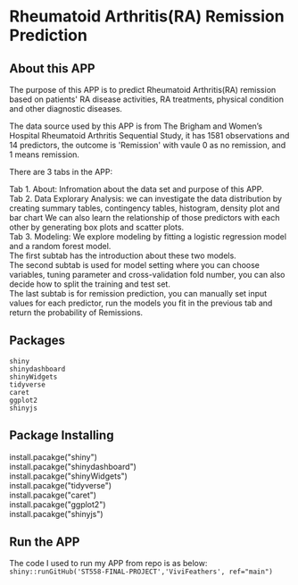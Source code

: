 # Rheumatoid Arthritis(RA) Remission Prediction

## About this APP
The purpose of this APP is to predict Rheumatoid Arthritis(RA) remission based on patients' RA disease activities, RA treatments, physical condition and other diagnostic diseases.

The data source used by this APP is from The Brigham and Women’s Hospital Rheumatoid Arthritis Sequential Study, it has 1581 observations and 14 predictors, the outcome is 'Remission' with vaule 0 as no remission, and 1 means remission.

There are 3 tabs in the APP:

Tab 1.  About:  Infromation about the data set and purpose of this APP.  
Tab 2.  Data Explorary Analysis:  we can investigate the data distribution by creating summary tables, contingency tables, histogram, density plot and bar chart  We can also learn the relationship of those predictors with 
        each other by generating box plots and scatter plots.  
Tab 3.  Modeling:  We explore modeling by fitting a logistic regression model and a random forest model.  
        The first subtab has the introduction about these two models.  
        The second subtab is used for model setting where you can choose variables, tuning parameter and cross-validation fold number, you can also decide how to split the training and test set.  
        The last subtab is for remission prediction, you can manually set input values for each predictor, run the models you fit in the previous tab and return the probability of Remissions.  

## Packages 
`shiny`  
`shinydashboard`  
`shinyWidgets`  
`tidyverse`  
`caret`  
`ggplot2`  
`shinyjs`  

## Package Installing
install.pacakge("shiny")  
install.pacakge("shinydashboard")  
install.pacakge("shinyWidgets")  
install.pacakge("tidyverse")  
install.pacakge("caret")  
install.pacakge("ggplot2")  
install.pacakge("shinyjs")  

## Run the APP
The code I used to run my APP from repo is as below:
`shiny::runGitHub('ST558-FINAL-PROJECT','ViviFeathers', ref="main")`
